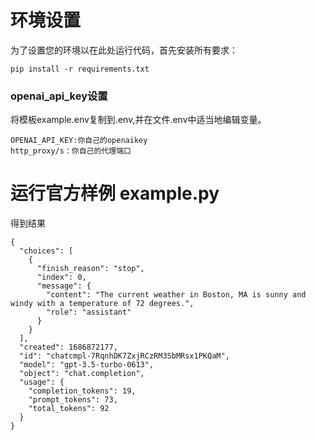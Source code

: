 
# 环境设置

为了设置您的环境以在此处运行代码，首先安装所有要求：
```shell
pip install -r requirements.txt
```
### openai_api_key设置
将模板example.env复制到.env,并在文件.env中适当地编辑变量。
```
OPENAI_API_KEY:你自己的openaikey
http_proxy/s：你自己的代理端口
```

# 运行官方样例 example.py

得到结果

```shell
{
  "choices": [
    {
      "finish_reason": "stop",
      "index": 0,
      "message": {
        "content": "The current weather in Boston, MA is sunny and windy with a temperature of 72 degrees.",
        "role": "assistant"
      }
    }
  ],
  "created": 1686872177,
  "id": "chatcmpl-7RqnhDK7ZxjRCzRM3SbMRsx1PKQaM",
  "model": "gpt-3.5-turbo-0613",
  "object": "chat.completion",
  "usage": {
    "completion_tokens": 19,
    "prompt_tokens": 73,
    "total_tokens": 92
  }
}
```
